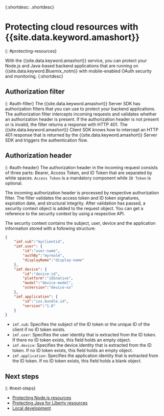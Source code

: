 {:shortdesc: .shortdesc}

# Protecting cloud resources with {{site.data.keyword.amashort}}
{: #protecting-resources}

With the {{site.data.keyword.amashort}} service, you can protect your Node.js and Java-based backend applications that are running on {{site.data.keyword.Bluemix_notm}} with mobile-enabled OAuth security and monitoring.
{:shortdesc}

## Authorization filter
{: #auth-filter}
The {{site.data.keyword.amashort}} Server SDK has authorization filters that you can use to protect your backend applications.  The authorization filter intercepts incoming requests and validates whether an authorization header is present. If the authorization header is not present or is invalid, the filter returns a response with HTTP 401. The {{site.data.keyword.amashort}} Client SDK knows how to intercept an HTTP 401 response that is returned by the {{site.data.keyword.amashort}} Server SDK and triggers the authentication flow.

## Authorization header{: #auth-header}The authorization header in the incoming request consists of three parts: Bearer, Access Token, and ID Token that are separated by white spaces. `Access Token` is a mandatory component while `ID Token` is optional.
The incoming authorization header is processed by respective authorization filter. The filter validates the access token and ID token signatures, expiration date, and structural integrity. After validation has passed, a security context object is added to the request object. You can get a reference to the security context by using a respective API.
The security context contains the subject, user, device and the application information stored with a following structure:
```JSON
{    "imf.sub":"myclientid",    "imf.user": {        "id":"user-name",        "authBy":"myrealm",        "displayName":"display-name"    },    "imf.device": {        "id":"device-id",        "platform":"iOSnative",        "model":"device-model",        "osVersion":"device-os"    },    "imf.application": {        "id":"ios.bundle.id",        "version":"1.0"    }}
```* `imf.sub`: Specifies the subject of the ID token or the unique ID of the client if no ID token exists.
* `imf.user`: Specifies the user identity that is extracted from the ID token. If there no ID token exists, this field holds an empty object.
* `imf.device`: Specifies the device identity that is extracted from the ID token. If no ID token exists, this field holds an empty object.* `imf.application`: Specifies the application identity that is extracted from the ID token. If no ID token exists, this field holds a blank object.

## Next steps
{: #next-steps}
* [Protecting Node.js resources](protecting-resources-nodejs.html)
* [Protecting Java for Liberty resources](protecting-resources-java.html)
* [Local development](protecting-resources-local.html)
